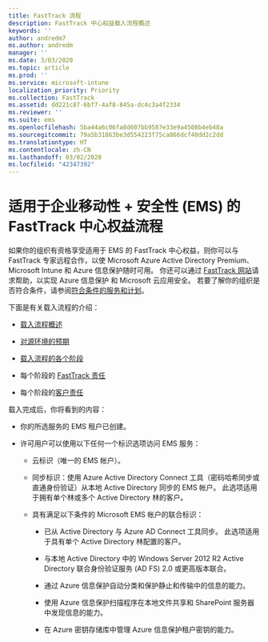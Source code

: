 ```yaml
---
title: FastTrack 流程
description: FastTrack 中心权益载入流程概述
keywords: ''
author: andredm7
ms.author: andredm
manager: ''
ms.date: 3/03/2020
ms.topic: article
ms.prod: ''
ms.service: microsoft-intune
localization_priority: Priority
ms.collection: FastTrack
ms.assetid: dd221c87-6bf7-4af8-845a-dc4c3a4f2334
ms.reviewer: ''
ms.suite: ems
ms.openlocfilehash: 5ba44a6c06fa8d607bb9587e33e9a4508b4eb48a
ms.sourcegitcommit: 79a5b31863be3d554223f75ca866dcf40dd2c2dd
ms.translationtype: HT
ms.contentlocale: zh-CN
ms.lasthandoff: 03/02/2020
ms.locfileid: "42347392"
---
```

# <a name="fasttrack-center-benefit-process-for-enterprise-mobility--security-ems"></a>适用于企业移动性 + 安全性 (EMS) 的 FastTrack 中心权益流程
如果你的组织有资格享受适用于 EMS 的 FastTrack 中心权益，则你可以与 FastTrack 专家远程合作，以使 Microsoft Azure Active Directory Premium、Microsoft Intune 和 Azure 信息保护随时可用。 你还可以通过 [FastTrack 网站](https://www.microsoft.com/fasttrack/microsoft-365/ems)请求帮助，以实现 Azure 信息保护 和 Microsoft 云应用安全。 若要了解你的组织是否符合条件，请参阅[符合条件的服务和计划](M365-eligible-services-and-plans.md)。


下面是有关载入流程的介绍：

-   [载入流程概述](EMS-fasttrack-benefit-overview.md)

-   [对源环境的预期](EMS-source-environment-expectations.md)

-   [载入流程的各个阶段](EMS-onboarding-phases.md)

-   每个阶段的 [FastTrack 责任](EMS-fasttrack-responsibilities.md)

-   每个阶段的[客户责任](EMS-your-responsibilities.md)

载入完成后，你将看到的内容：

-   你的所选服务的 EMS 租户已创建。

-   许可用户可以使用以下任何一个标识选项访问 EMS 服务：

    -   云标识（唯一的 EMS 帐户）。

    -   同步标识：使用 Azure Active Directory Connect 工具（密码哈希同步或直通身份验证）从本地 Active Directory 同步的 EMS 帐户。 此选项适用于拥有单个林或多个 Active Directory 林的客户。

    -   具有满足以下条件的 Microsoft EMS 帐户的联合标识：

        -   已从 Active Directory 与 Azure AD Connect 工具同步。 此选项适用于具有单个 Active Directory 林配置的客户。

        -   与本地 Active Directory 中的 Windows Server 2012 R2 Active Directory 联合身份验证服务 (AD FS) 2.0 或更高版本联合。

        -   通过 Azure 信息保护自动分类和保护静止和传输中的信息的能力。 

        -   使用 Azure 信息保护扫描程序在本地文件共享和 SharePoint 服务器中发现信息的能力。 

        -   在 Azure 密钥存储库中管理 Azure 信息保护租户密钥的能力。 
